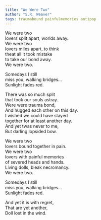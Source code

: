 ```yaml
---
title: "We Were Two"
author: "S.R. Weaver"
tags: traumabound painfulmemories antipop
---
```

We were two<br />
lovers split apart, worlds away.<br />
We were two<br />
lovers miles apart, to think<br />
theat all it took mistake<br />
to take our bond away.<br />
We were two.

Somedays I still<br />
miss you, walking bridges...<br />
Sunlight fades red.

There was so much split<br />
that took our souls astray.<br />
Were were trauma bond,<br />
And hugged each other on this day.<br />
I wished we could have stayed<br />
together for at least another day.<br />
And yet twas never to me,<br />
But darling lopsided bow.

We were two<br />
lovers bound together in pain.<br />
We were two<br />
lovers with painful memories<br />
of severed heads and hands.<br />
Living dolls, bleak necromancy.<br />
We were two.

Somedays I still<br />
miss you, walking bridges...<br />
Sunlight fades red.

And yet it is with regret,<br />
That are yet another,<br />
Doll lost in the wind.
